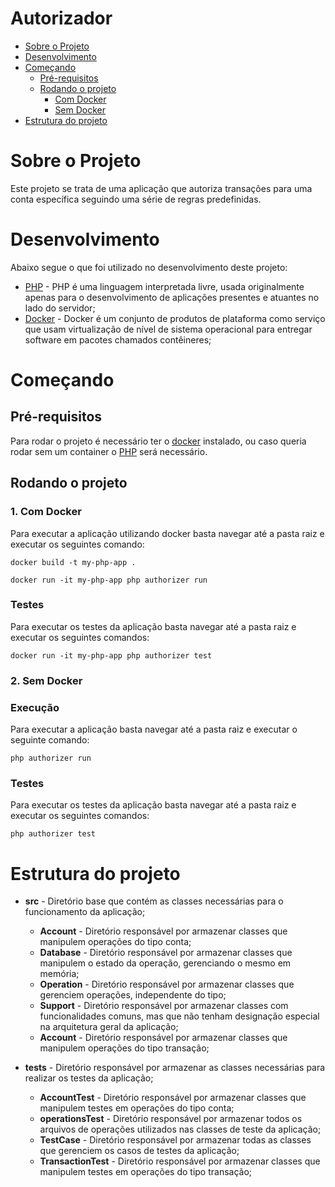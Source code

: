 

<!-- TABLE OF CONTENTS -->

# Autorizador

- [Sobre o Projeto](#sobre-o-projeto)
- [Desenvolvimento](#desenvolvimento)
- [Começando](#começando)
  - [Pré-requisitos](#pr%C3%A9-requisitos)
  - [Rodando o projeto](#rodando-o-projeto)
      - [Com Docker](#com-docker)
      - [Sem Docker](#sem-docker)
- [Estrutura do projeto](#estrutura-do-projeto)

<!-- ABOUT THE PROJECT -->

# Sobre o Projeto

Este projeto se trata de uma aplicação que autoriza transações para uma conta específica seguindo uma série de regras predefinidas.

# Desenvolvimento

Abaixo segue o que foi utilizado no desenvolvimento deste projeto:

- [PHP](https://www.php.net/) - PHP é uma linguagem interpretada livre, usada originalmente apenas para o desenvolvimento de aplicações presentes e atuantes no lado do servidor;
- [Docker](https://www.docker.com/) - Docker é um conjunto de produtos de plataforma como serviço que usam virtualização de nível de sistema operacional para entregar software em pacotes chamados contêineres;

<!-- GETTING STARTED -->

# Começando

## Pré-requisitos
Para rodar o projeto é necessário ter o [docker](https://www.docker.com/) instalado, ou caso queria rodar sem um container o [PHP](https://www.php.net/) será necessário.

## Rodando o projeto
### 1. Com Docker
Para executar a aplicação utilizando docker basta navegar até a pasta raiz e executar os seguintes comando:

```shell=
docker build -t my-php-app .
```

```shell=
docker run -it my-php-app php authorizer run

```
### Testes
Para executar os testes da aplicação basta navegar até a pasta raiz e executar os seguintes comandos:

```shell=
docker run -it my-php-app php authorizer test
```

### 2. Sem Docker

### Execução
Para executar a aplicação basta navegar até a pasta raiz e executar o seguinte comando:

```shell=
php authorizer run
```

### Testes
Para executar os testes da aplicação basta navegar até a pasta raiz e executar os seguintes comandos:

```shell=
php authorizer test
```

# Estrutura do projeto

- **src** - Diretório base que contém as classes necessárias para o funcionamento da aplicação;
    - **Account** - Diretório responsável por armazenar classes que manipulem operações do tipo conta;
    - **Database** - Diretório responsável por armazenar classes que manipulem o estado da operação, gerenciando o mesmo em memória;
    - **Operation** - Diretório responsável por armazenar classes que gerenciem operações, independente do tipo;
    - **Support** - Diretório responsável por armazenar classes com funcionalidades comuns, mas que não tenham designação especial na arquitetura geral da aplicação;
   - **Account** - Diretório responsável por armazenar classes que manipulem operações do tipo transação;
 
- **tests** - Diretório responsável por armazenar as classes necessárias para realizar os testes da aplicação;
    - **AccountTest** - Diretório responsável por armazenar classes que manipulem testes em operações do tipo conta;
    - **operationsTest** - Diretório responsável por armazenar todos os arquivos de operações utilizados nas classes de teste da aplicação;
    - **TestCase** - Diretório responsável por armazenar todas as classes que gerenciem os casos de testes da aplicação;
    - **TransactionTest** - Diretório responsável por armazenar classes que manipulem testes em operações do tipo transação;
    
